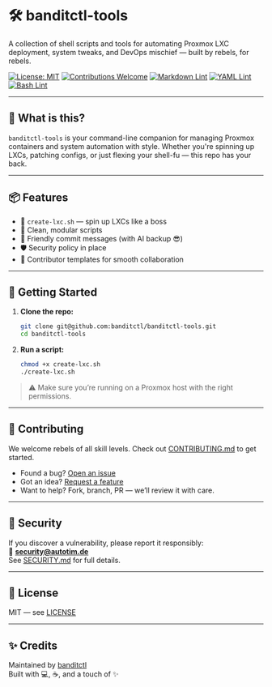 # 🛠️ banditctl-tools

A collection of shell scripts and tools for automating Proxmox LXC deployment, system tweaks, and DevOps mischief — built by rebels, for rebels.

[![License: MIT](https://img.shields.io/badge/License-MIT-yellow.svg)](https://opensource.org/licenses/MIT)
[![Contributions Welcome](https://img.shields.io/badge/contributions-welcome-brightgreen.svg)](./CONTRIBUTING.md)
[![Markdown Lint](https://github.com/banditctl/banditctl-tools/actions/workflows/markdown-lint.yml/badge.svg)](https://github.com/banditctl/banditctl-tools/actions/workflows/markdown-lint.yml)
[![YAML Lint](https://github.com/banditctl/banditctl-tools/actions/workflows/yaml-lint.yml/badge.svg)](https://github.com/banditctl/banditctl-tools/actions/workflows/yaml-lint.yml)
[![Bash Lint](https://github.com/banditctl/banditctl-tools/actions/workflows/bash-lint.yml/badge.svg)](https://github.com/banditctl/banditctl-tools/actions/workflows/bash-lint.yml)


---

## 🚀 What is this?

`banditctl-tools` is your command-line companion for managing Proxmox containers and system automation with style. Whether you're spinning up LXCs, patching configs, or just flexing your shell-fu — this repo has your back.

---

## 📦 Features

- 🔧 `create-lxc.sh` — spin up LXCs like a boss  
- 🧼 Clean, modular scripts  
- 💬 Friendly commit messages (with AI backup 😎)  
- 🛡️ Security policy in place  
- 🧠 Contributor templates for smooth collaboration  

---

## 🧰 Getting Started

1. **Clone the repo:**

    ```bash
    git clone git@github.com:banditctl/banditctl-tools.git
    cd banditctl-tools
    ```

2. **Run a script:**

    ```bash
    chmod +x create-lxc.sh
    ./create-lxc.sh
    ```

> ⚠️ Make sure you’re running on a Proxmox host with the right permissions.

---

## 🤝 Contributing

We welcome rebels of all skill levels. Check out [CONTRIBUTING.md](./CONTRIBUTING.md) to get started.

- Found a bug? [Open an issue](https://github.com/banditctl/banditctl-tools/issues/new?template=bug_report.md)
- Got an idea? [Request a feature](https://github.com/banditctl/banditctl-tools/issues/new?template=feature_request.md)
- Want to help? Fork, branch, PR — we’ll review it with care.

---

## 🔐 Security

If you discover a vulnerability, please report it responsibly:  
📧 **[security@autotim.de](mailto:security@autotim.de)**  
See [SECURITY.md](./SECURITY.md) for full details.

---

## 📄 License

MIT — see [LICENSE](./LICENSE)

---

## ✨ Credits

Maintained by [banditctl](https://github.com/banditctl)  
Built with 💻, ☕, and a touch of ✨
